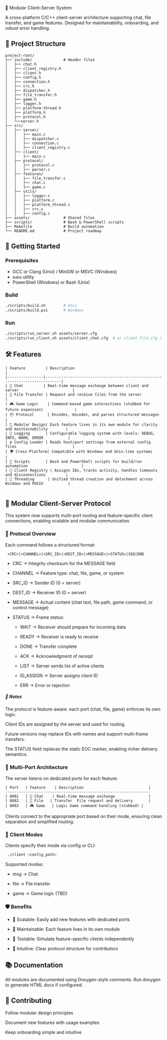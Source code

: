  🧠 Modular Client-Server System

A cross-platform C/C++ client-server architecture supporting chat, file transfer, and game features. Designed for maintainability, onboarding, and robust error handling.

## 📁 Project Structure

```plaintext
project-root/
├── include/              # Header files
│   ├── chat.h
│   ├── client_registry.h
│   ├── client.h
│   ├── config.h
│   ├── connection.h
│   ├── crc.h
│   ├── dispatcher.h
│   ├── file_transfer.h
│   ├── game.h
│   ├── logger.h
│   ├── platform-thread.h
│   ├── platform.h
│   ├── protocol.h
│   └──server.h 
├── src/
│   ├── server/
│   │   ├── main.c
│   │   ├── dispatcher.c
│   │   ├── connection.c
│   │   ├── client_registry.c
│   ├── client/
│   │   ├── main.c
│   ├── protocol/
│   │   ├── protocol.c
│   │   ├── parser.c
│   ├── features/
│   │   ├── file_transfer.c
│   │   ├── chat.c
│   │   ├── game.c
│   ├── utils/
│   │   ├── logger.c
│   │   ├── platform.c
│   │   ├── platform_thread.c
│   │   ├── crc.c
│   │   ├── config.c
├── assets/               # Shared files
├── scripts/              # Bash & PowerShell scripts
├── Makefile              # Build automation
└── README.md             # Project roadmap

```

## 🚀 Getting Started

### Prerequisites

- GCC or Clang (Unix) / MinGW or MSVC (Windows)
- `make` utility
- PowerShell (Windows) or Bash (Unix)

### Build

```bash
./scripts/build.sh        # Unix
./scripts/build.ps1       # Windows
```

### Run

```bash
./scripts/run_server.sh assets/server.cfg
./scripts/run_client.sh assets/client_chat.cfg  # or client_file.cfg / client_game.cfg

```

## 🛠 Features
```Text
| Feature         | Description                                                                 |
|----------------|-----------------------------------------------------------------------------|
| 💬 Chat         | Real-time message exchange between client and server                        |
| 📁 File Transfer | Request and receive files from the server                                   |
| 🎮 Game Logic    | Command-based game interactions (stubbed for future expansion)              |
| 📦 Protocol      | Encodes, decodes, and parses structured messages                            |
| 🧩 Modular Design| Each feature lives in its own module for clarity and maintainability        |
| 📝 Logging       | Configurable logging system with levels: DEBUG, INFO, WARN, ERROR           |
| ⚙️ Config Loader | Reads host/port settings from external config files                         |
| 🌍 Cross-Platform| Compatible with Windows and Unix-like systems                               |
| 🚀 Scripts       | Bash and PowerShell scripts for build/run automation                        |
| 🧾 Client Registry | Assigns IDs, tracks activity, handles timeouts and disconnections         |
| 🧵 Threading      | Unified thread creation and detachment across Windows and POSIX           |


```

## 🧠 Modular Client-Server Protocol

This system now supports multi-port routing and feature-specific client connections, enabling scalable and modular communication.

### 🔀 Protocol Overview
Each command follows a structured format:

```Code
 <CRC>|<CHANNEL>|<SRC_ID>|<DEST_ID>|<MESSAGE>|<STATUS>|SEQ|END

```

- CRC → Integrity checksum for the MESSAGE field

- CHANNEL → Feature type: chat, file, game, or system

- SRC_ID → Sender ID (0 = server)

- DEST_ID → Receiver ID (0 = server)

- MESSAGE → Actual content (chat text, file path, game command, or control message)

- STATUS → Frame status:

    - WAIT → Receiver should prepare for incoming data

    - READY → Receiver is ready to receive

    - DONE → Transfer complete

    - ACK → Acknowledgment of receipt

    - LIST → Server sends list of active clients

    - ID_ASSIGN → Server assigns client ID

    - ERR → Error or rejection

##### 🧠 Notes
The protocol is feature-aware: each port (chat, file, game) enforces its own logic.

Client IDs are assigned by the server and used for routing.

Future versions may replace IDs with names and support multi-frame transfers.

The STATUS field replaces the static EOC marker, enabling richer delivery semantics.

### 🧩 Multi-Port Architecture
The server listens on dedicated ports for each feature:

```Text
| Port	 | Feature	  | Description                             | 
-----------------------------------------------------------------
| 8081	 | 💬 Chat	 | Real-time message exchange               | 
| 8082	 | 📁 File   | Transfer	File request and delivery       | 
| 8083	 | 🎮 Game   | Logic	Game command handling (stubbed) | 

```
Clients connect to the appropriate port based on their mode, ensuring clean separation and simplified routing.

### 🧠 Client Modes
Clients specify their mode via config or CLI:

```bash
 ./client <config_path>

```
Supported modes:

- msg → Chat

- file → File transfer

- game → Game logic (TBD)

###  🛡️ Benefits

- 🔄 Scalable: Easily add new features with dedicated ports

- 🧼 Maintainable: Each feature lives in its own module

- 🧪 Testable: Simulate feature-specific clients independently

- 🧠 Intuitive: Clear protocol structure for contributors
## 📚 Documentation

All modules are documented using Doxygen-style comments. Run doxygen to generate HTML docs if configured.

## 🤝 Contributing
Follow modular design principles

Document new features with usage examples

Keep onboarding simple and intuitive